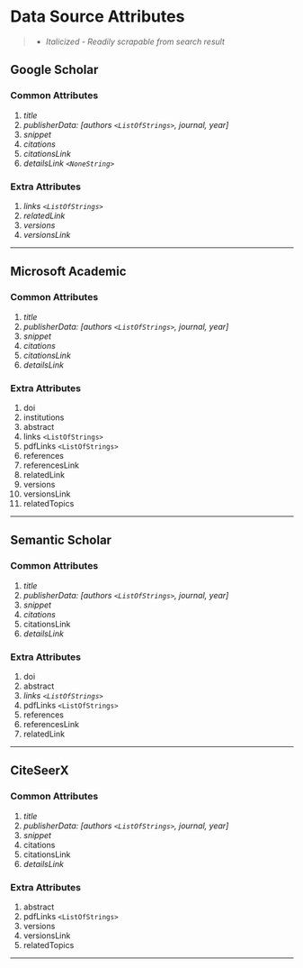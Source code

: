 # **Data Source Attributes**

> - *Italicized - Readily scrapable from search result*

## **Google Scholar**

### Common Attributes

1) *title*  
2) *publisherData: [authors  `<ListOfStrings>`, journal, year]*  
3) *snippet*  
4) *citations*  
5) *citationsLink*
6) *detailsLink  `<NoneString>`*  

### Extra Attributes

1) *links  `<ListOfStrings>`*  
2) *relatedLink*  
3) *versions*  
4) *versionsLink*  

---

## **Microsoft Academic**

### Common Attributes

1) *title*  
2) *publisherData: [authors  `<ListOfStrings>`, journal, year]*  
3) *snippet*  
4) *citations*  
5) *citationsLink*
6) *detailsLink*  

### Extra Attributes

1) doi  
2) institutions  
3) abstract  
4) links  `<ListOfStrings>`  
5) pdfLinks  `<ListOfStrings>`  
6) references  
7) referencesLink  
8) relatedLink  
9) versions  
10) versionsLink  
11) relatedTopics

---  

## **Semantic Scholar**

### Common Attributes

1) *title*  
2) *publisherData: [authors  `<ListOfStrings>`, journal, year]*  
3) *snippet*  
4) *citations*  
5) citationsLink
6) *detailsLink*  

### Extra Attributes

1) doi  
2) abstract  
3) *links  `<ListOfStrings>`*  
4) pdfLinks  `<ListOfStrings>`  
5) references  
6) referencesLink  
7) relatedLink  

---

## **CiteSeerX**

### Common Attributes

1) *title*  
2) *publisherData: [authors  `<ListOfStrings>`, journal, year]*  
3) *snippet*  
4) citations  
5) citationsLink
6) *detailsLink*  

### Extra Attributes

1) abstract  
2) pdfLinks  `<ListOfStrings>`
3) versions  
4) versionsLink  
5) relatedTopics

---
